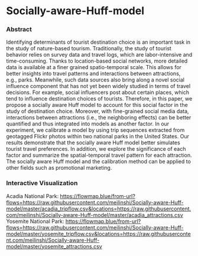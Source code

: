# Socially-aware-Huff-model

### Abstract
Identifying determinants of tourist destination choice is an important task in the study of nature-based tourism. Traditionally, the study of tourist behavior relies on survey data and travel logs, which are labor-intensive and time-consuming. Thanks to location-based social networks, more detailed data is available at a finer grained spatio-temporal scale. This allows for better insights into travel patterns and interactions between attractions, e.g., parks. Meanwhile, such data sources also bring along a novel social influence component that has not yet been widely studied in terms of travel decisions. For example, social influencers post about certain places, which tend to influence destination choices of tourists. Therefore, in this paper, we propose a socially aware Huff model to account for this social factor in the study of destination choice. Moreover, with fine-grained social media data, interactions between attractions (i.e., the neighboring effects) can be better quantified and thus integrated into models as another factor. In our experiment, we calibrate a model by using trip sequences extracted from geotagged Flickr photos within two national parks in the United States. Our results demonstrate that the socially aware Huff model better simulates tourist travel preferences. In addition, we explore the significance of each factor and summarize the spatial-temporal travel pattern for each attraction. The socially aware Huff model and the calibration method can be applied to other fields such as promotional marketing.

### Interactive Visualization
Acadia National Park: https://flowmap.blue/from-url?flows=https://raw.githubusercontent.com/meilinshi/Socially-aware-Huff-model/master/acadia_tripflow.csv&locations=https://raw.githubusercontent.com/meilinshi/Socially-aware-Huff-model/master/acadia_attractions.csv
Yosemite National Park: https://flowmap.blue/from-url?flows=https://raw.githubusercontent.com/meilinshi/Socially-aware-Huff-model/master/yosemite_tripflow.csv&locations=https://raw.githubusercontent.com/meilinshi/Socially-aware-Huff-model/master/yosemite_attractions.csv
